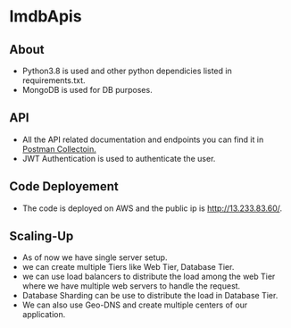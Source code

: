 # ImdbApis

## About

- Python3.8 is used and other python dependicies listed in requirements.txt.
- MongoDB is used for DB purposes.

## API

- All the API related documentation and endpoints you can find it in [Postman Collectoin.](https://www.getpostman.com/collections/89445c51a4cac6b4399a)
- JWT Authentication is used to authenticate the user.

## Code Deployement

- The code is deployed on AWS and the public ip is http://13.233.83.60/.

## Scaling-Up

- As of now we have single server setup.
- we can create multiple Tiers like Web Tier, Database Tier.
- we can use load balancers to distribute the load among the web Tier where we have multiple web servers to handle the request.
- Database Sharding can be use to distribute the load in Database Tier.
- We can also use Geo-DNS and create multiple centers of our application.
